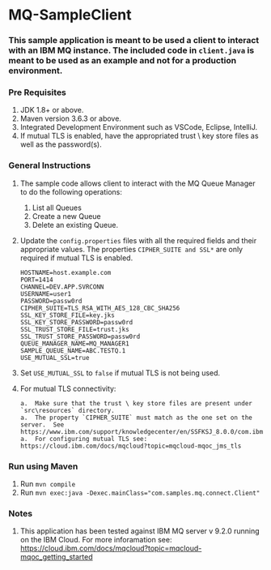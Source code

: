 # MQ-SampleClient

### This sample application is meant to be used a client to interact with an IBM MQ instance.  The included code in `client.java` is meant to be used as an example and not for a production environment.

### Pre Requisites
1.  JDK 1.8+ or above.
1.  Maven version 3.6.3 or above.
1.  Integrated Development Environment such as VSCode, Eclipse, IntelliJ.
1.  If mutual TLS is enabled, have the appropriated trust \ key store files as well as the password(s).


### General Instructions
1.  The sample code allows client to interact with the MQ Queue Manager to do the following operations:
    1.  List all Queues
    1.  Create a new Queue
    1.  Delete an existing Queue.

1.  Update the `config.properties` files with all the required fields and their appropriate values.  The properties `CIPHER_SUITE and SSL*` are only required if mutual TLS is enabled.

    ```
    HOSTNAME=host.example.com
    PORT=1414
    CHANNEL=DEV.APP.SVRCONN
    USERNAME=user1
    PASSWORD=passw0rd
    CIPHER_SUITE=TLS_RSA_WITH_AES_128_CBC_SHA256
    SSL_KEY_STORE_FILE=key.jks
    SSL_KEY_STORE_PASSWORD=passw0rd
    SSL_TRUST_STORE_FILE=trust.jks
    SSL_TRUST_STORE_PASSWORD=passw0rd
    QUEUE_MANAGER_NAME=MQ_MANAGER1
    SAMPLE_QUEUE_NAME=ABC.TESTQ.1
    USE_MUTUAL_SSL=true
    ```
1.  Set `USE_MUTUAL_SSL` to `false` if mutual TLS is not being used.
1.  For mutual TLS connectivity:

        a.  Make sure that the trust \ key store files are present under `src\resources` directory.
        a.  The property `CIPHER_SUITE` must match as the one set on the server.  See https://www.ibm.com/support/knowledgecenter/en/SSFKSJ_8.0.0/com.ibm.mq.dev.doc/q113220_.htm
        a.  For configuring mutual TLS see: https://cloud.ibm.com/docs/mqcloud?topic=mqcloud-mqoc_jms_tls

### Run using Maven 
1.  Run `mvn compile`
1.  Run `mvn exec:java -Dexec.mainClass="com.samples.mq.connect.Client"`


### Notes
1.  This application has been tested against IBM MQ server v 9.2.0 running on the IBM Cloud.  For more inforamation see: https://cloud.ibm.com/docs/mqcloud?topic=mqcloud-mqoc_getting_started
 